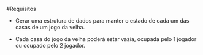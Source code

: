 #Requisitos


* Gerar uma estrutura de dados para manter o estado de cada um das casas de um jogo da velha.

* Cada casa do jogo da velha poderá estar vazia, ocupada pelo 1 jogador ou ocupado pelo 2 jogador.